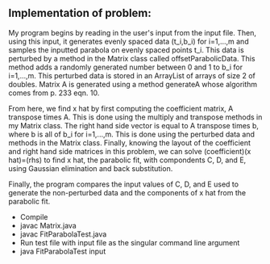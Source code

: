 ## Implementation of problem:

My program begins by reading in the user's input from the input file.
Then, using this input, it generates evenly spaced data (t_i,b_i) for
i=1,...,m and samples the inputted parabola on evenly spaced points t_i.
This data is perturbed by a method in the Matrix class called
offsetParabolicData. This method adds a randomly generated number
between 0 and 1 to b_i for i=1,...,m. This perturbed data is stored
in an ArrayList of arrays of size 2 of doubles. Matrix A is generated
using a method generateA whose algorithm comes from p. 233 eqn. 10.

From here, we find x hat by first computing the coefficient matrix,
A transpose times A. This is done using the multiply and transpose
methods in my Matrix class. The right hand side vector is equal
to A transpose times b, where b is all of b_i for i=1,...,m.
This is done using the perturbed data and methods in the Matrix class.
Finally, knowing the layout of the coefficient and right hand side
matrices in this problem, we can solve (coefficient)(x hat)=(rhs) to find x hat,
the parabolic fit, with compondents C, D, and E, using Gaussian elimination
and back substitution.

Finally, the program compares the input values of C, D, and E used to
generate the non-perturbed data and the components of x hat from the parabolic fit.

 * Compile
  * javac Matrix.java
  * javac FitParabolaTest.java
 * Run test file with input file as the singular command line argument
  * java FitParabolaTest input

